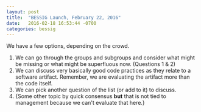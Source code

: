 ```yaml
---
layout: post
title:  "BESSIG Launch, February 22, 2016"
date:   2016-02-18 16:53:44 -0700
categories: bessig 
---
```


We have a few options, depending on the crowd. 

1. We can go through the groups and subgroups and consider what might be missing or what might be superfluous now. (Questions 1 & 2)
2. We can discuss very basically good code practices as they relate to a software artifact. Remember, we are evaluating the artifact more than the code itself.
3. We can pick another question of the list (or add to it) to discuss.
4. {Some other topic by quick consensus **but** that is not tied to management because we can't evaluate that here.}

